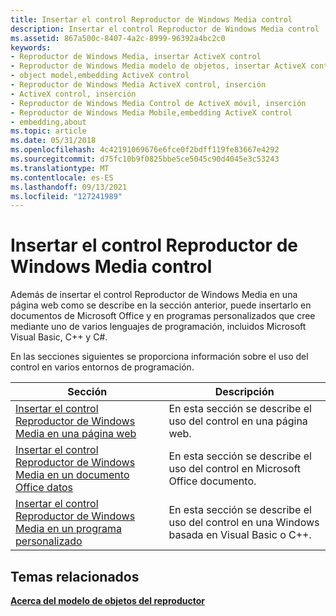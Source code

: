 ```yaml
---
title: Insertar el control Reproductor de Windows Media control
description: Insertar el control Reproductor de Windows Media control
ms.assetid: 867a500c-8407-4a2c-8999-96392a4bc2c0
keywords:
- Reproductor de Windows Media, insertar ActiveX control
- Reproductor de Windows Media modelo de objetos, insertar ActiveX control
- object model,embedding ActiveX control
- Reproductor de Windows Media ActiveX control, inserción
- ActiveX control, inserción
- Reproductor de Windows Media Control de ActiveX móvil, inserción
- Reproductor de Windows Media Mobile,embedding ActiveX control
- embedding,about
ms.topic: article
ms.date: 05/31/2018
ms.openlocfilehash: 4c42191069676e6fce0f2bdff119fe83667e4292
ms.sourcegitcommit: d75fc10b9f0825bbe5ce5045c90d4045e3c53243
ms.translationtype: MT
ms.contentlocale: es-ES
ms.lasthandoff: 09/13/2021
ms.locfileid: "127241989"
---
```

# <a name="embedding-the-windows-media-player-control"></a>Insertar el control Reproductor de Windows Media control

Además de insertar el control Reproductor de Windows Media en una página web como se describe en la sección anterior, puede insertarlo en documentos de Microsoft Office y en programas personalizados que cree mediante uno de varios lenguajes de programación, incluidos Microsoft Visual Basic, C++ y C#.

En las secciones siguientes se proporciona información sobre el uso del control en varios entornos de programación.



| Sección                                                                                                                                  | Descripción                                                                                             |
|------------------------------------------------------------------------------------------------------------------------------------------|---------------------------------------------------------------------------------------------------------|
| [Insertar el control Reproductor de Windows Media en una página web](embedding-the-windows-media-player-control-in-a-web-page.md)                 | En esta sección se describe el uso del control en una página web.                                                  |
| [Insertar el control Reproductor de Windows Media en un documento Office datos](embedding-the-windows-media-player-control-in-an-office-document.md) | En esta sección se describe el uso del control en Microsoft Office documento.                                |
| [Insertar el control Reproductor de Windows Media en un programa personalizado](embedding-the-windows-media-player-control-in-a-custom-program.md)     | En esta sección se describe el uso del control en una Windows basada en Visual Basic o C++. |



 

## <a name="related-topics"></a>Temas relacionados

<dl> <dt>

[**Acerca del modelo de objetos del reproductor**](about-the-player-object-model.md)
</dt> </dl>

 

 




